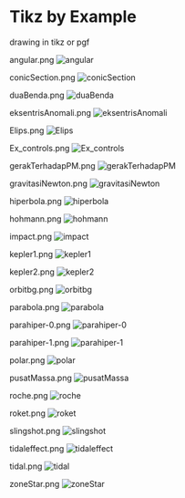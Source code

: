 # Tikz by Example
drawing in tikz or pgf

angular.png
![angular](https://raw.githubusercontent.com/ridlo/tikz_by_example/master/angular.png
)

conicSection.png
![conicSection](https://raw.githubusercontent.com/ridlo/tikz_by_example/master/conicSection.png
)

duaBenda.png
![duaBenda](https://raw.githubusercontent.com/ridlo/tikz_by_example/master/duaBenda.png
)

eksentrisAnomali.png
![eksentrisAnomali](https://raw.githubusercontent.com/ridlo/tikz_by_example/master/eksentrisAnomali.png
)

Elips.png
![Elips](https://raw.githubusercontent.com/ridlo/tikz_by_example/master/Elips.png
)

Ex_controls.png
![Ex_controls](https://raw.githubusercontent.com/ridlo/tikz_by_example/master/Ex_controls.png
)

gerakTerhadapPM.png
![gerakTerhadapPM](https://raw.githubusercontent.com/ridlo/tikz_by_example/master/gerakTerhadapPM.png
)

gravitasiNewton.png
![gravitasiNewton](https://raw.githubusercontent.com/ridlo/tikz_by_example/master/gravitasiNewton.png
)

hiperbola.png
![hiperbola](https://raw.githubusercontent.com/ridlo/tikz_by_example/master/hiperbola.png
)

hohmann.png
![hohmann](https://raw.githubusercontent.com/ridlo/tikz_by_example/master/hohmann.png
)

impact.png
![impact](https://raw.githubusercontent.com/ridlo/tikz_by_example/master/impact.png
)

kepler1.png
![kepler1](https://raw.githubusercontent.com/ridlo/tikz_by_example/master/kepler1.png
)

kepler2.png
![kepler2](https://raw.githubusercontent.com/ridlo/tikz_by_example/master/kepler2.png
)

orbitbg.png
![orbitbg](https://raw.githubusercontent.com/ridlo/tikz_by_example/master/orbitbg.png
)

parabola.png
![parabola](https://raw.githubusercontent.com/ridlo/tikz_by_example/master/parabola.png
)

parahiper-0.png
![parahiper-0](https://raw.githubusercontent.com/ridlo/tikz_by_example/master/parahiper-0.png
)

parahiper-1.png
![parahiper-1](https://raw.githubusercontent.com/ridlo/tikz_by_example/master/parahiper-1.png
)

polar.png
![polar](https://raw.githubusercontent.com/ridlo/tikz_by_example/master/polar.png
)

pusatMassa.png
![pusatMassa](https://raw.githubusercontent.com/ridlo/tikz_by_example/master/pusatMassa.png
)

roche.png
![roche](https://raw.githubusercontent.com/ridlo/tikz_by_example/master/roche.png
)

roket.png
![roket](https://raw.githubusercontent.com/ridlo/tikz_by_example/master/roket.png
)

slingshot.png
![slingshot](https://raw.githubusercontent.com/ridlo/tikz_by_example/master/slingshot.png
)

tidaleffect.png
![tidaleffect](https://raw.githubusercontent.com/ridlo/tikz_by_example/master/tidaleffect.png
)

tidal.png
![tidal](https://raw.githubusercontent.com/ridlo/tikz_by_example/master/tidal.png
)

zoneStar.png
![zoneStar](https://raw.githubusercontent.com/ridlo/tikz_by_example/master/zoneStar.png
)

